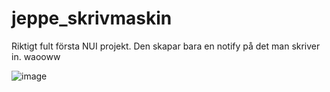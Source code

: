 # jeppe_skrivmaskin

Riktigt fult första NUI projekt. Den skapar bara en notify på det man skriver in. waooww

![image](https://user-images.githubusercontent.com/49486132/170096367-a5b2abbc-12b8-443e-b3cb-32a4fb420a5b.png)

